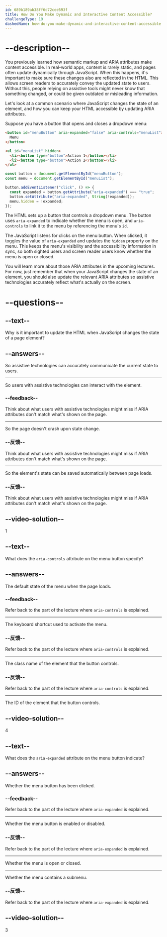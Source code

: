 ```yaml
---
id: 689b189ab38ff6d72cee593f
title: How Do You Make Dynamic and Interactive Content Accessible?
challengeType: 19
dashedName: how-do-you-make-dynamic-and-interactive-content-accessible
---
```


# --description--

You previously learned how semantic markup and ARIA attributes make content accessible. In real-world apps, content is rarely static, and pages often update dynamically through JavaScript. When this happens, it's important to make sure these changes also are reflected in the HTML. This allows screen readers to accurately convey the updated state to users. Without this, people relying on assistive tools might never know that something changed, or could be given outdated or misleading information.

Let's look at a common scenario where JavaScript changes the state of an element, and how you can keep your HTML accessible by updating ARIA attributes.

Suppose you have a button that opens and closes a dropdown menu:

```html
<button id="menuButton" aria-expanded="false" aria-controls="menuList">
  Menu
</button>

<ul id="menuList" hidden>
  <li><button type="button">Action 1</button></li>
  <li><button type="button">Action 2</button></li>
</ul>
```

```js
const button = document.getElementById("menuButton");
const menu = document.getElementById("menuList");

button.addEventListener("click", () => {
  const expanded = button.getAttribute("aria-expanded") === "true";
  button.setAttribute("aria-expanded", String(!expanded));
  menu.hidden = !expanded;
});
```

The HTML sets up a button that controls a dropdown menu. The button uses `aria-expanded` to indicate whether the menu is open, and `aria-controls` to link it to the menu by referencing the menu's `id`.

The JavaScript listens for clicks on the menu button. When clicked, it toggles the value of `aria-expanded` and updates the `hidden` property on the menu. This keeps the menu's visibility and the accessibility information in sync, so both sighted users and screen reader users know whether the menu is open or closed.

You will learn more about those ARIA attributes in the upcoming lectures. For now, just remember that when your JavaScript changes the state of an element, you should also update the relevant ARIA attributes so assistive technologies accurately reflect what's actually on the screen.

# --questions--

## --text--

Why is it important to update the HTML when JavaScript changes the state of a page element?

## --answers--

So assistive technologies can accurately communicate the current state to users.

---

So users with assistive technologies can interact with the element.

### --feedback--

Think about what users with assistive technologies might miss if ARIA attributes don't match what's shown on the page.

---

So the page doesn't crash upon state change.

### --反馈--

Think about what users with assistive technologies might miss if ARIA attributes don't match what's shown on the page.

---

So the element's state can be saved automatically between page loads.

### --反馈--

Think about what users with assistive technologies might miss if ARIA attributes don't match what's shown on the page.

## --video-solution--

1

## --text--

What does the `aria-controls` attribute on the menu button specify?

## --answers--

The default state of the menu when the page loads.

### --feedback--

Refer back to the part of the lecture where `aria-controls` is explained.

---

The keyboard shortcut used to activate the menu.

### --反馈--

Refer back to the part of the lecture where `aria-controls` is explained.

---

The class name of the element that the button controls.

### --反馈--

Refer back to the part of the lecture where `aria-controls` is explained.

---

The ID of the element that the button controls.

## --video-solution--

4

## --text--

What does the `aria-expanded` attribute on the menu button indicate?

## --answers--

Whether the menu button has been clicked.

### --feedback--

Refer back to the part of the lecture where `aria-expanded` is explained.

---

Whether the menu button is enabled or disabled.

### --反馈--

Refer back to the part of the lecture where `aria-expanded` is explained.

---

Whether the menu is open or closed.

---

Whether the menu contains a submenu.

### --反馈--

Refer back to the part of the lecture where `aria-expanded` is explained.

## --video-solution--

3

